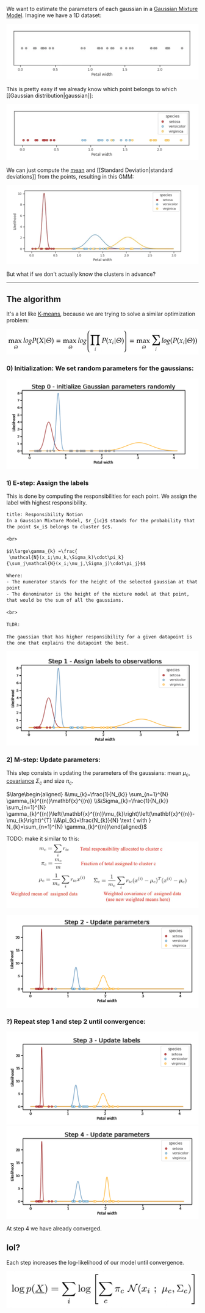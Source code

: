 We want to estimate the parameters of each gaussian in a [Gaussian Mixture Model](Gaussian%20Mixture%20Model.md).
Imagine we have a 1D dataset:

![](../z_images/Pasted%20image%2020230418142138.png)


This is pretty easy if we already know which point belongs to which [[Gaussian distribution|gaussian]]:

![](../z_images/Pasted%20image%2020230418142204.png)


We can just compute the [mean](../Statistics/Mean.md) and [[Standard Deviation|standard deviations]] from the points, resulting in this GMM:

![](../z_images/Pasted%20image%2020230418142233.png)


But what if we don't actually know the clusters in advance?

---

## The algorithm

It's a lot like [K-means](K-means.md), because we are trying to solve a similar optimization problem:

![](../z_images/Pasted%20image%2020230418143320.png)


### 0) Initialization: We set random parameters for the gaussians:

![](../z_images/Pasted%20image%2020230418144751.png)


### 1) E-step: Assign the labels

This is done by computing the responsibilities for each point. We assign the label with highest responsibility.

```ad-quote
title: Responsibility Notion
In a Gaussian Mixture Model, $r_{ic}$ stands for the probability that the point $x_i$ belongs to cluster $c$.

<br>

$$\large\gamma_{k} =\frac{
 \mathcal{N}(x_i;\mu_k,\Sigma_k)\cdot\pi_k}
{\sum_j\mathcal{N}(x_i;\mu_j,\Sigma_j)\cdot\pi_j}$$

Where:
- The numerator stands for the height of the selected gaussian at that point
- The denominator is the height of the mixture model at that point, that would be the sum of all the gaussians.

<br>

TLDR:

The gaussian that has higher responsibility for a given datapoint is the one that explains the datapoint the best.
```

![](../z_images/Pasted%20image%2020230418144930.png)


### 2) M-step: Update parameters:

This step consists in updating the parameters of the gaussians: mean $\mu_c$, [covariance](../Statistics/Covariance.md) $\Sigma_c$ and size $\pi_c$.

$\large\begin{aligned} &\mu_{k}=\frac{1}{N_{k}} \sum_{n=1}^{N} \gamma_{k}^{(n)}\mathbf{x}^{(n)} \\&\Sigma_{k}=\frac{1}{N_{k}} \sum_{n=1}^{N} \gamma_{k}^{(n)}\left(\mathbf{x}^{(n)}\mu_{k}\right)\left(\mathbf{x}^{(n)}-\mu_{k}\right)^{T} \\&\pi_{k}=\frac{N_{k}}{N} \text { with } N_{k}=\sum_{n=1}^{N} \gamma_{k}^{(n)}\end{aligned}$

TODO: make it similar to this:
![](../z_images/Pasted%20image%2020230420171130.png)

![](../z_images/Pasted%20image%2020230418145110.png)


### ?) Repeat step 1 and step 2 until convergence:

![](../z_images/Pasted%20image%2020230418145204.png)
![](../z_images/Pasted%20image%2020230418145242.png)

At step 4 we have already converged.


## lol?

Each step increases the log-likelihood of our model until convergence.

![](../z_images/Pasted%20image%2020230420172459.png)